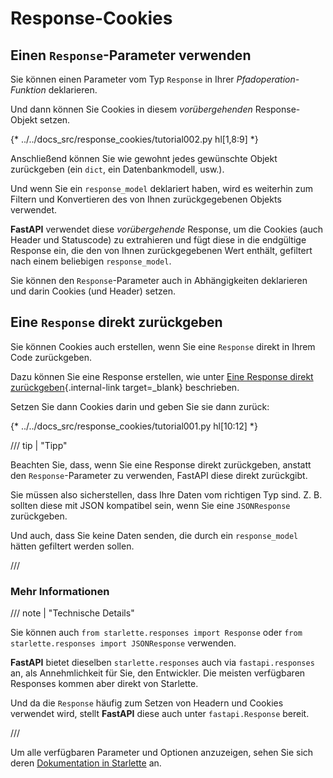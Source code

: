 # Response-Cookies

## Einen `Response`-Parameter verwenden

Sie können einen Parameter vom Typ `Response` in Ihrer *Pfadoperation-Funktion* deklarieren.

Und dann können Sie Cookies in diesem *vorübergehenden* Response-Objekt setzen.

{* ../../docs_src/response_cookies/tutorial002.py hl[1,8:9] *}

Anschließend können Sie wie gewohnt jedes gewünschte Objekt zurückgeben (ein `dict`, ein Datenbankmodell, usw.).

Und wenn Sie ein `response_model` deklariert haben, wird es weiterhin zum Filtern und Konvertieren des von Ihnen zurückgegebenen Objekts verwendet.

**FastAPI** verwendet diese *vorübergehende* Response, um die Cookies (auch Header und Statuscode) zu extrahieren und fügt diese in die endgültige Response ein, die den von Ihnen zurückgegebenen Wert enthält, gefiltert nach einem beliebigen `response_model`.

Sie können den `Response`-Parameter auch in Abhängigkeiten deklarieren und darin Cookies (und Header) setzen.

## Eine `Response` direkt zurückgeben

Sie können Cookies auch erstellen, wenn Sie eine `Response` direkt in Ihrem Code zurückgeben.

Dazu können Sie eine Response erstellen, wie unter [Eine Response direkt zurückgeben](response-directly.md){.internal-link target=_blank} beschrieben.

Setzen Sie dann Cookies darin und geben Sie sie dann zurück:

{* ../../docs_src/response_cookies/tutorial001.py hl[10:12] *}

/// tip | "Tipp"

Beachten Sie, dass, wenn Sie eine Response direkt zurückgeben, anstatt den `Response`-Parameter zu verwenden, FastAPI diese direkt zurückgibt.

Sie müssen also sicherstellen, dass Ihre Daten vom richtigen Typ sind. Z. B. sollten diese mit JSON kompatibel sein, wenn Sie eine `JSONResponse` zurückgeben.

Und auch, dass Sie keine Daten senden, die durch ein `response_model` hätten gefiltert werden sollen.

///

### Mehr Informationen

/// note | "Technische Details"

Sie können auch `from starlette.responses import Response` oder `from starlette.responses import JSONResponse` verwenden.

**FastAPI** bietet dieselben `starlette.responses` auch via `fastapi.responses` an, als Annehmlichkeit für Sie, den Entwickler. Die meisten verfügbaren Responses kommen aber direkt von Starlette.

Und da die `Response` häufig zum Setzen von Headern und Cookies verwendet wird, stellt **FastAPI** diese auch unter `fastapi.Response` bereit.

///

Um alle verfügbaren Parameter und Optionen anzuzeigen, sehen Sie sich deren <a href="https://www.starlette.io/responses/#set-cookie" class="external-link" target="_blank">Dokumentation in Starlette</a> an.
